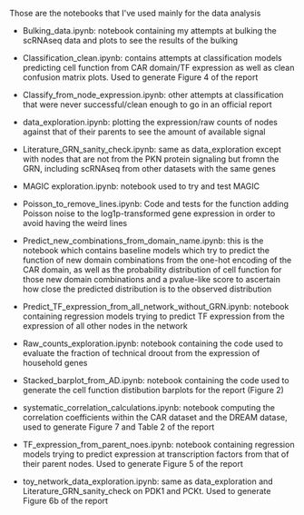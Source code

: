 Those are the notebooks that I've used mainly for the data analysis

- Bulking_data.ipynb: notebook containing my attempts at bulking the scRNAseq data and plots to see the results of the bulking

- Classification_clean.ipynb: contains attempts at classification models predicting cell function from CAR domain/TF expression as well as clean confusion matrix plots. Used to generate Figure 4 of the report

- Classify_from_node_expression.ipynb: other attempts at classification that were never successful/clean enough to go in an official report

- data_exploration.ipynb: plotting the expression/raw counts of nodes against that of their parents to see the amount of available signal

- Literature_GRN_sanity_check.ipynb: same as data_exploration except with nodes that are not from the PKN protein signaling but fromn the GRN, including scRNAseq from other datasets with the same genes

- MAGIC exploration.ipynb: notebook used to try and test MAGIC

- Poisson_to_remove_lines.ipynb: Code and tests for the function adding Poisson noise to the log1p-transformed gene expression in order to avoid having the weird lines

- Predict_new_combinations_from_domain_name.ipynb: this is the notebook which contains baseline models which try to predict the function of new domain combinations from the one-hot encoding of the CAR domain, as well as the probability distribution of cell function for those new domain combinations and a pvalue-like score to ascertain how close the predicted distribution is to the observed distribution

- Predict_TF_expression_from_all_network_without_GRN.ipynb: notebook containing regression models trying to predict TF expression from the expression of all other nodes in the network

- Raw_counts_exploration.ipynb: notebook containing the code used to evaluate the fraction of technical droout from the expression of household genes

- Stacked_barplot_from_AD.ipynb: notebook containing the code used to generate the cell function distibution barplots for the report (Figure 2)

- systematic_correlation_calculations.ipynb: notebook computing the correlation coefficients within the CAR dataset and the DREAM datase, used to generate Figure 7 and Table 2 of the report

- TF_expression_from_parent_noes.ipynb: notebook containing regression models trying to predict expression at transcription factors from that of their parent nodes. Used to generate Figure 5 of the report

- toy_network_data_exploration.ipynb: same as data_exploration and Literature_GRN_sanity_check on PDK1 and PCKt. Used to generate Figure 6b of the report